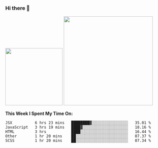 ### Hi there 👋

<!--
**nestor22/nestor22** is a ✨ _special_ ✨ repository because its `README.md` (this file) appears on your GitHub profile.

Here are some ideas to get you started:

- 🔭 I’m currently working on ...
- 🌱 I’m currently learning ...
- 👯 I’m looking to collaborate on ...
- 🤔 I’m looking for help with ...
- 💬 Ask me about ...
- 📫 How to reach me: ...
- 😄 Pronouns: ...
- ⚡ Fun fact: ...
-->


<img height="180em" src="https://github-readme-stats.vercel.app/api?username=nestor22&show_icons=true&hide_border=true&&count_private=true&include_all_commits=true&theme=radical" />
<img height="280em" src="https://github-readme-stats.vercel.app/api/top-langs/?username=nestor22&layout=compact)](https://github.com/nestor22/github-readme-stats&theme=radical"  />



**This Week I Spent My Time On:**
<!--START_SECTION:waka-->
```text
JSX          6 hrs 23 mins   ████████▓░░░░░░░░░░░░░░░░   35.01 % 
JavaScript   3 hrs 19 mins   ████▓░░░░░░░░░░░░░░░░░░░░   18.16 % 
HTML         3 hrs           ████░░░░░░░░░░░░░░░░░░░░░   16.44 % 
Other        1 hr 20 mins    ██░░░░░░░░░░░░░░░░░░░░░░░   07.37 % 
SCSS         1 hr 20 mins    ██░░░░░░░░░░░░░░░░░░░░░░░   07.34 % 
```
<!--END_SECTION:waka-->


